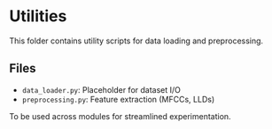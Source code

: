 # Utilities

This folder contains utility scripts for data loading and preprocessing.

## Files
- `data_loader.py`: Placeholder for dataset I/O
- `preprocessing.py`: Feature extraction (MFCCs, LLDs)

To be used across modules for streamlined experimentation.
